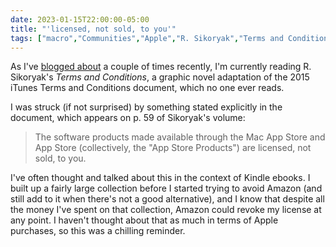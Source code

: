 ```yaml
---
date: 2023-01-15T22:00:00-05:00
title: "'licensed, not sold, to you'"
tags: ["macro","Communities","Apple","R. Sikoryak","Terms and Conditions (comic)","terms of service","alienation of ownership","Amazon","Kindle"]
---
```

As I've [blogged about](https://spencergreenhalgh.com/tags/terms-and-conditions-comic/) a couple of times recently, I'm currently reading R. Sikoryak's *Terms and Conditions*, a graphic novel adaptation of the 2015 iTunes Terms and Conditions document, which no one ever reads.

I was struck (if not surprised) by something stated explicitly in the document, which appears on p. 59 of Sikoryak's volume:

> The software products made available through the Mac App Store and App Store (collectively, the "App Store Products") are licensed, not sold, to you.

I've often thought and talked about this in the context of Kindle ebooks. I built up a fairly large collection before I started trying to avoid Amazon (and still add to it when there's not a good alternative), and I know that despite all the money I've spent on that collection, Amazon could revoke my license at any point. I haven't thought about that as much in terms of Apple purchases, so this was a chilling reminder.
